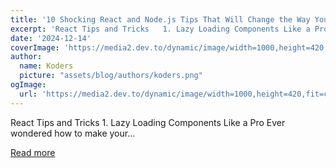 ```yaml
---
title: '10 Shocking React and Node.js Tips That Will Change the Way You Code Forever!'
excerpt: 'React Tips and Tricks   1. Lazy Loading Components Like a Pro Ever wondered how to make your...'
date: '2024-12-14'
coverImage: 'https://media2.dev.to/dynamic/image/width=1000,height=420,fit=cover,gravity=auto,format=auto/https%3A%2F%2Fdev-to-uploads.s3.amazonaws.com%2Fuploads%2Farticles%2F2sf6gjqht7oy14gyy8gx.png'
author:
  name: Koders
  picture: "assets/blog/authors/koders.png"
ogImage:
  url: 'https://media2.dev.to/dynamic/image/width=1000,height=420,fit=cover,gravity=auto,format=auto/https%3A%2F%2Fdev-to-uploads.s3.amazonaws.com%2Fuploads%2Farticles%2F2sf6gjqht7oy14gyy8gx.png'
---
```


React Tips and Tricks   1. Lazy Loading Components Like a Pro Ever wondered how to make your...

[Read more](https://dev.to/dilip_verma_30f015f2a452f/10-shocking-react-and-nodejs-tips-that-will-change-the-way-you-code-forever-2451)
